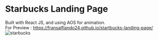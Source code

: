 # Starbucks Landing Page
Built with React JS, and using AOS for animation. <br> 
For Preview : https://fransalfiando24.github.io/startbucks-landing-page/ <br>
![starbucks](https://user-images.githubusercontent.com/80236079/173179030-9ddb86df-47e4-4e58-912b-33af86cf16d0.jpg)